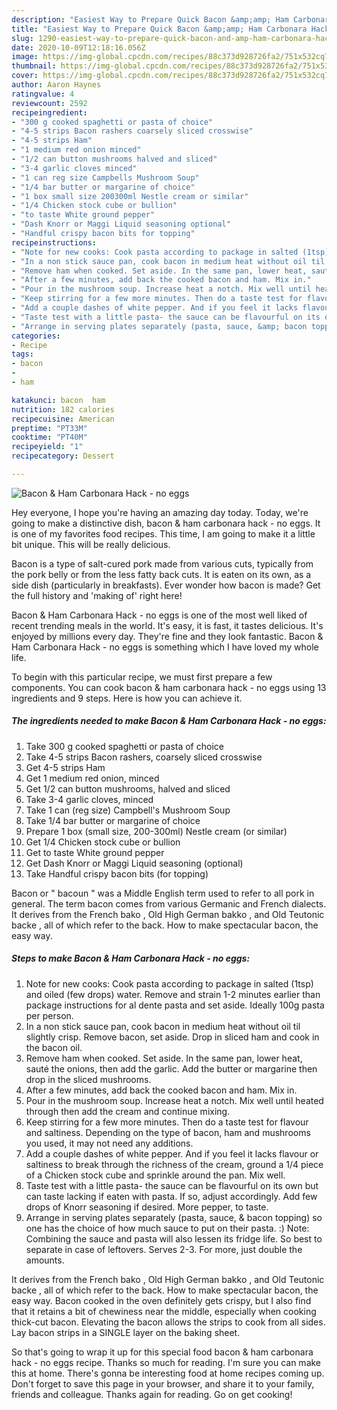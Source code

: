 ```yaml
---
description: "Easiest Way to Prepare Quick Bacon &amp;amp; Ham Carbonara Hack - no eggs"
title: "Easiest Way to Prepare Quick Bacon &amp;amp; Ham Carbonara Hack - no eggs"
slug: 1290-easiest-way-to-prepare-quick-bacon-and-amp-ham-carbonara-hack-no-eggs
date: 2020-10-09T12:18:16.056Z
image: https://img-global.cpcdn.com/recipes/88c373d928726fa2/751x532cq70/bacon-ham-carbonara-hack-no-eggs-recipe-main-photo.jpg
thumbnail: https://img-global.cpcdn.com/recipes/88c373d928726fa2/751x532cq70/bacon-ham-carbonara-hack-no-eggs-recipe-main-photo.jpg
cover: https://img-global.cpcdn.com/recipes/88c373d928726fa2/751x532cq70/bacon-ham-carbonara-hack-no-eggs-recipe-main-photo.jpg
author: Aaron Haynes
ratingvalue: 4
reviewcount: 2592
recipeingredient:
- "300 g cooked spaghetti or pasta of choice"
- "4-5 strips Bacon rashers coarsely sliced crosswise"
- "4-5 strips Ham"
- "1 medium red onion minced"
- "1/2 can button mushrooms halved and sliced"
- "3-4 garlic cloves minced"
- "1 can reg size Campbells Mushroom Soup"
- "1/4 bar butter or margarine of choice"
- "1 box small size 200300ml Nestle cream or similar"
- "1/4 Chicken stock cube or bullion"
- "to taste White ground pepper"
- "Dash Knorr or Maggi Liquid seasoning optional"
- "Handful crispy bacon bits for topping"
recipeinstructions:
- "Note for new cooks: Cook pasta according to package in salted (1tsp) and oiled (few drops) water. Remove and strain 1-2 minutes earlier than package instructions for al dente pasta and set aside. Ideally 100g pasta per person."
- "In a non stick sauce pan, cook bacon in medium heat without oil til slightly crisp. Remove bacon, set aside. Drop in sliced ham and cook in the bacon oil."
- "Remove ham when cooked. Set aside. In the same pan, lower heat, sauté the onions, then add the garlic. Add the butter or margarine then drop in the sliced mushrooms."
- "After a few minutes, add back the cooked bacon and ham. Mix in."
- "Pour in the mushroom soup. Increase heat a notch. Mix well until heated through then add the cream and continue mixing."
- "Keep stirring for a few more minutes. Then do a taste test for flavour and saltiness. Depending on the type of bacon, ham and mushrooms you used, it may not need any additions."
- "Add a couple dashes of white pepper. And if you feel it lacks flavour or saltiness to break through the richness of the cream, ground a 1/4 piece of a Chicken stock cube and sprinkle around the pan. Mix well."
- "Taste test with a little pasta- the sauce can be flavourful on its own but can taste lacking if eaten with pasta. If so, adjust accordingly. Add few drops of Knorr seasoning if desired. More pepper, to taste."
- "Arrange in serving plates separately (pasta, sauce, &amp; bacon topping) so one has the choice of how much sauce to put on their pasta. :) Note: Combining the sauce and pasta will also lessen its fridge life. So best to separate in case of leftovers. Serves 2-3. For more, just double the amounts."
categories:
- Recipe
tags:
- bacon
- 
- ham

katakunci: bacon  ham 
nutrition: 182 calories
recipecuisine: American
preptime: "PT33M"
cooktime: "PT40M"
recipeyield: "1"
recipecategory: Dessert

---
```



![Bacon &amp; Ham Carbonara Hack - no eggs](https://img-global.cpcdn.com/recipes/88c373d928726fa2/751x532cq70/bacon-ham-carbonara-hack-no-eggs-recipe-main-photo.jpg)

Hey everyone, I hope you're having an amazing day today. Today, we're going to make a distinctive dish, bacon &amp; ham carbonara hack - no eggs. It is one of my favorites food recipes. This time, I am going to make it a little bit unique. This will be really delicious.

Bacon is a type of salt-cured pork made from various cuts, typically from the pork belly or from the less fatty back cuts. It is eaten on its own, as a side dish (particularly in breakfasts). Ever wonder how bacon is made? Get the full history and &#39;making of&#39; right here!

Bacon &amp; Ham Carbonara Hack - no eggs is one of the most well liked of recent trending meals in the world. It's easy, it is fast, it tastes delicious. It's enjoyed by millions every day. They're fine and they look fantastic. Bacon &amp; Ham Carbonara Hack - no eggs is something which I have loved my whole life.


To begin with this particular recipe, we must first prepare a few components. You can cook bacon &amp; ham carbonara hack - no eggs using 13 ingredients and 9 steps. Here is how you can achieve it.

<!--inarticleads1-->

##### The ingredients needed to make Bacon &amp; Ham Carbonara Hack - no eggs:

1. Take 300 g cooked spaghetti or pasta of choice
1. Take 4-5 strips Bacon rashers, coarsely sliced crosswise
1. Get 4-5 strips Ham
1. Get 1 medium red onion, minced
1. Get 1/2 can button mushrooms, halved and sliced
1. Take 3-4 garlic cloves, minced
1. Take 1 can (reg size) Campbell&#39;s Mushroom Soup
1. Take 1/4 bar butter or margarine of choice
1. Prepare 1 box (small size, 200-300ml) Nestle cream (or similar)
1. Get 1/4 Chicken stock cube or bullion
1. Get to taste White ground pepper
1. Get Dash Knorr or Maggi Liquid seasoning (optional)
1. Take Handful crispy bacon bits (for topping)


Bacon or &#34; bacoun &#34; was a Middle English term used to refer to all pork in general. The term bacon comes from various Germanic and French dialects. It derives from the French bako , Old High German bakko , and Old Teutonic backe , all of which refer to the back. How to make spectacular bacon, the easy way. 

<!--inarticleads2-->

##### Steps to make Bacon &amp; Ham Carbonara Hack - no eggs:

1. Note for new cooks: Cook pasta according to package in salted (1tsp) and oiled (few drops) water. Remove and strain 1-2 minutes earlier than package instructions for al dente pasta and set aside. Ideally 100g pasta per person.
1. In a non stick sauce pan, cook bacon in medium heat without oil til slightly crisp. Remove bacon, set aside. Drop in sliced ham and cook in the bacon oil.
1. Remove ham when cooked. Set aside. In the same pan, lower heat, sauté the onions, then add the garlic. Add the butter or margarine then drop in the sliced mushrooms.
1. After a few minutes, add back the cooked bacon and ham. Mix in.
1. Pour in the mushroom soup. Increase heat a notch. Mix well until heated through then add the cream and continue mixing.
1. Keep stirring for a few more minutes. Then do a taste test for flavour and saltiness. Depending on the type of bacon, ham and mushrooms you used, it may not need any additions.
1. Add a couple dashes of white pepper. And if you feel it lacks flavour or saltiness to break through the richness of the cream, ground a 1/4 piece of a Chicken stock cube and sprinkle around the pan. Mix well.
1. Taste test with a little pasta- the sauce can be flavourful on its own but can taste lacking if eaten with pasta. If so, adjust accordingly. Add few drops of Knorr seasoning if desired. More pepper, to taste.
1. Arrange in serving plates separately (pasta, sauce, &amp; bacon topping) so one has the choice of how much sauce to put on their pasta. :) Note: Combining the sauce and pasta will also lessen its fridge life. So best to separate in case of leftovers. Serves 2-3. For more, just double the amounts.


It derives from the French bako , Old High German bakko , and Old Teutonic backe , all of which refer to the back. How to make spectacular bacon, the easy way. Bacon cooked in the oven definitely gets crispy, but I also find that it retains a bit of chewiness near the middle, especially when cooking thick-cut bacon. Elevating the bacon allows the strips to cook from all sides. Lay bacon strips in a SINGLE layer on the baking sheet. 

So that's going to wrap it up for this special food bacon &amp; ham carbonara hack - no eggs recipe. Thanks so much for reading. I'm sure you can make this at home. There's gonna be interesting food at home recipes coming up. Don't forget to save this page in your browser, and share it to your family, friends and colleague. Thanks again for reading. Go on get cooking!

